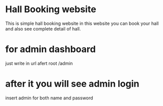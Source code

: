 # Hall Booking website
<p>This is simple hall booking website in this website you can book your hall and also see complete detail of hall.</p>

# for admin dashboard
<p>just write in url afert root /admin</p>

# after it you will see admin login
<p>insert admin for both name and password</p>